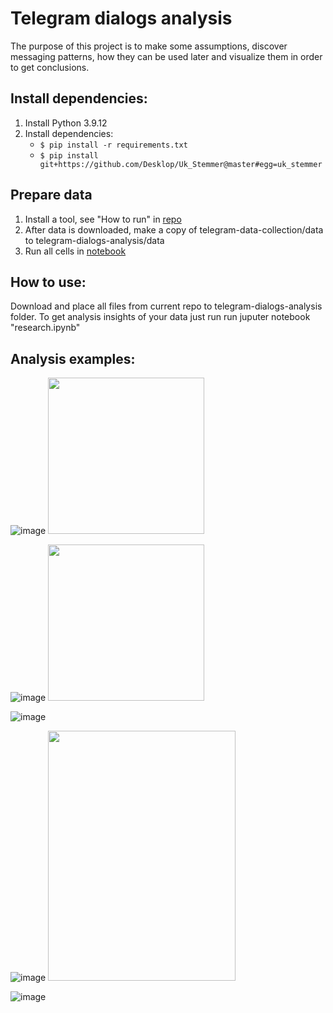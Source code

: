 # Telegram dialogs analysis
The purpose of this project is to make some assumptions, discover messaging patterns, how they can be used later and visualize them in order to get conclusions. 

## Install dependencies:
1. Install Python 3.9.12
2. Install dependencies:
    - `$ pip install -r requirements.txt`
    - `$ pip install git+https://github.com/Desklop/Uk_Stemmer@master#egg=uk_stemmer`

## Prepare data
1. Install a tool, see "How to run" in [repo](https://github.com/SanGreel/telegram-data-collection)
2. After data is downloaded, make a copy of telegram-data-collection/data to telegram-dialogs-analysis/data
3. Run all cells in [notebook](https://github.com/SanGreel/telegram-dialogs-analysis-v2/blob/main/0_merge_data.ipynb)

## How to use:
Download and place all files from current repo to telegram-dialogs-analysis folder.
To get analysis insights of your data just run run juputer notebook "research.ipynb"

## Analysis examples:
![image](https://user-images.githubusercontent.com/93656863/166719975-9954d35d-c5c6-4d3c-9448-d776f4737726.png)
<img src="https://user-images.githubusercontent.com/93656863/166719975-9954d35d-c5c6-4d3c-9448-d776f4737726.png" height = "250" width="250">

![image](https://user-images.githubusercontent.com/93656863/166721648-4038e664-7bad-4c24-9b14-dd186f9c8e94.png)
<img src="https://user-images.githubusercontent.com/93656863/166721648-4038e664-7bad-4c24-9b14-dd186f9c8e94.png" height = "250" width="250">

![image](https://user-images.githubusercontent.com/93656863/166722128-ef3b7b5f-4399-474f-9e02-32f26f6c00e6.png)

![image](https://user-images.githubusercontent.com/93656863/166720302-2ea096c2-71ee-47b8-af80-f3f602ae94ec.png)
<img src="https://user-images.githubusercontent.com/93656863/166720302-2ea096c2-71ee-47b8-af80-f3f602ae94ec.png" height = "400" width="300">

![image](https://user-images.githubusercontent.com/93656863/166721213-7d4d0924-324a-4f92-9d60-a2fa8ca9ecbe.png)

